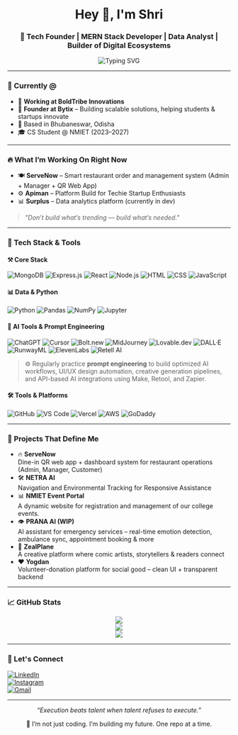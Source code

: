 <h1 align="center">Hey 👋, I'm Shri</h1>
<h3 align="center">🚀 Tech Founder | MERN Stack Developer | Data Analyst | Builder of Digital Ecosystems</h3>

<p align="center">
  <img src="https://readme-typing-svg.demolab.com?font=Fira+Code&size=22&pause=1000&color=1EFFDE&center=true&vCenter=true&width=650&lines=MERN+%2B+Python+Developer+%7C+AI+%2F+Web3+Explorer;Building+with+BoldTribe+%7C+Founder+of+Bytix;Tech+is+my+language+%E2%80%94+Execution+is+my+superpower" alt="Typing SVG" />
</p>

---

### 💼 Currently @
- 🏢 **Working at BoldTribe Innovations**
- 🧠 **Founder at Bytix** – Building scalable solutions, helping students & startups innovate
- 📍 Based in Bhubaneswar, Odisha  
- 🎓 CS Student @ NMIET (2023–2027)

---

### 🔥 What I’m Working On Right Now
- 🍽 **ServeNow** – Smart restaurant order and management system (Admin + Manager + QR Web App)
- ⚙️ **Apiman** – Platform Build for Techie Startup Enthusiasts
- 📊 **Surplus** – Data analytics platform (currently in dev)

> *"Don’t build what’s trending — build what’s needed."*

---

### 🧠 Tech Stack & Tools

#### ⚒️ Core Stack
![MongoDB](https://img.shields.io/badge/MongoDB-4EA94B?style=for-the-badge&logo=mongodb&logoColor=white)
![Express.js](https://img.shields.io/badge/Express.js-000000?style=for-the-badge&logo=express&logoColor=white)
![React](https://img.shields.io/badge/React-20232A?style=for-the-badge&logo=react&logoColor=61DAFB)
![Node.js](https://img.shields.io/badge/Node.js-339933?style=for-the-badge&logo=node-dot-js&logoColor=white)
![HTML](https://img.shields.io/badge/HTML-E34F26?style=for-the-badge&logo=html5&logoColor=white)
![CSS](https://img.shields.io/badge/CSS-1572B6?style=for-the-badge&logo=css3&logoColor=white)
![JavaScript](https://img.shields.io/badge/JavaScript-F7DF1E?style=for-the-badge&logo=javascript&logoColor=black)

#### 📊 Data & Python
![Python](https://img.shields.io/badge/Python-3776AB?style=for-the-badge&logo=python&logoColor=white)
![Pandas](https://img.shields.io/badge/Pandas-150458?style=for-the-badge&logo=pandas&logoColor=white)
![NumPy](https://img.shields.io/badge/Numpy-013243?style=for-the-badge&logo=numpy&logoColor=white)
![Jupyter](https://img.shields.io/badge/Jupyter-F37626?style=for-the-badge&logo=jupyter&logoColor=white)

#### 🤖 AI Tools & Prompt Engineering
![ChatGPT](https://img.shields.io/badge/ChatGPT-10A37F?style=for-the-badge&logo=openai&logoColor=white)
![Cursor](https://img.shields.io/badge/Cursor-2E2E2E?style=for-the-badge&logo=cursor&logoColor=white)
![Bolt.new](https://img.shields.io/badge/Bolt.new-1A1A1A?style=for-the-badge&logo=thunder&logoColor=white)
![MidJourney](https://img.shields.io/badge/MidJourney-000000?style=for-the-badge&logoColor=white)
![Lovable.dev](https://img.shields.io/badge/Lovable.dev-ff69b4?style=for-the-badge&logo=heart&logoColor=white)
![DALL·E](https://img.shields.io/badge/DALL·E-000000?style=for-the-badge&logo=openai&logoColor=white)
![RunwayML](https://img.shields.io/badge/RunwayML-FB5581?style=for-the-badge&logoColor=white)
![ElevenLabs](https://img.shields.io/badge/ElevenLabs-FF9900?style=for-the-badge&logoColor=white)
![Retell AI](https://img.shields.io/badge/Retell_AI-FF6600?style=for-the-badge&logo=amazon&logoColor=white)

> ⚙️ Regularly practice **prompt engineering** to build optimized AI workflows, UI/UX design automation, creative generation pipelines, and API-based AI integrations using Make, Retool, and Zapier.

#### 🛠 Tools & Platforms
![GitHub](https://img.shields.io/badge/GitHub-181717?style=for-the-badge&logo=github&logoColor=white)
![VS Code](https://img.shields.io/badge/VS_Code-007ACC?style=for-the-badge&logo=visual-studio-code&logoColor=white)
![Vercel](https://img.shields.io/badge/Vercel-000000?style=for-the-badge&logo=vercel&logoColor=white)
![AWS](https://img.shields.io/badge/AWS-232F3E?style=for-the-badge&logo=amazonaws&logoColor=white)
![GoDaddy](https://img.shields.io/badge/GoDaddy-1BDB69?style=for-the-badge&logo=GoDaddy&logoColor=white)

---

### 🚀 Projects That Define Me

- 🔥 **ServeNow**  
  Dine-in QR web app + dashboard system for restaurant operations (Admin, Manager, Customer)
- 🛠️ **NETRA AI**  
  Navigation and Environmental Tracking for Responsive Assistance
- 📊 **NMIET Event Portal**  
  A dynamic website for registration and management of our college events.
- 👁 **PRANA AI (WIP)**  
  AI assistant for emergency services – real-time emotion detection, ambulance sync, appointment booking & more
- 🧠 **ZealPlane**  
  A creative platform where comic artists, storytellers & readers connect
- ❤️ **Yogdan**  
  Volunteer-donation platform for social good – clean UI + transparent backend

---

### 📈 GitHub Stats

<p align="center">
  <img src="https://github-readme-stats.vercel.app/api?username=shrixtacy&show_icons=true&theme=radical" />
  <br/>
  <img src="https://streak-stats.demolab.com?user=shrixtacy&theme=radical" />
  <br/>
  <img src="https://github-readme-stats.vercel.app/api/top-langs/?username=shrixtacy&layout=compact&theme=radical" />
</p>

---

### 🔗 Let's Connect

[![LinkedIn](https://img.shields.io/badge/-LinkedIn-0A66C2?style=for-the-badge&logo=linkedin&logoColor=white)](https://www.linkedin.com/in/shriyanshdash/)  
[![Instagram](https://img.shields.io/badge/-Instagram-E4405F?style=for-the-badge&logo=instagram&logoColor=white)](https://instagram.com/obs1ruct)  
[![Gmail](https://img.shields.io/badge/-shriyanshdash12@gmail.com-D14836?style=for-the-badge&logo=gmail&logoColor=white)](mailto:shriyanshdash12@gmail.com)

---

<p align="center"><i>“Execution beats talent when talent refuses to execute.”</i></p>

<p align="center">🚀 I’m not just coding. I’m building my future. One repo at a time.</p>
